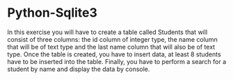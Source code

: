 # Python-Sqlite3
In this exercise you will have to create a table called Students that will consist of three columns: the id column of integer type, the name column that will be of text type and the last name column that will also be of text type.   Once the table is created, you have to insert data, at least 8 students have to be inserted into the table. 
 Finally, you have to perform a search for a student by name and display the data by console.
